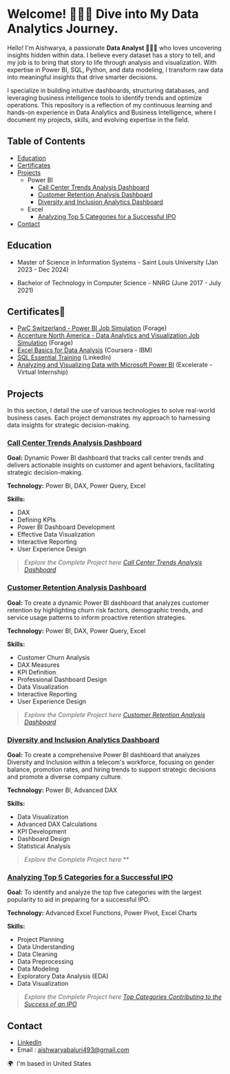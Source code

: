 # Welcome! 🙋🏻‍♀️ Dive into My Data Analytics Journey.

Hello! I'm Aishwarya, a passionate **Data Analyst 👩🏻‍💻** who loves uncovering insights hidden within data. I believe every dataset has a story to tell, and my job is to bring that story to life through analysis and visualization. With expertise in Power BI, SQL, Python, and data modeling, I transform raw data into meaningful insights that drive smarter decisions.

I specialize in building intuitive dashboards, structuring databases, and leveraging business intelligence tools to identify trends and optimize operations. This repository is a reflection of my continuous learning and hands-on experience in Data Analytics and Business Intelligence, where I document my projects, skills, and evolving expertise in the field. 


## Table of Contents
- [Education](#education)
- [Certificates](#certificates)
- [Projects](#projects)
    - Power BI
      - [Call Center Trends Analysis Dashboard](#call-center-trends-analysis-dashboard)
      - [Customer Retention Analysis Dashboard](#customer-retention-analysis-dashboard)
      - [Diversity and Inclusion Analytics Dashboard](#diversity-and-inclusion-analytics-dashboard)
    - Excel
      - [Analyzing Top 5 Categories for a Successful IPO](#analyzing-top-5-categories-for-a-successful-ipo)
- [Contact](#contact)
  
## Education
- Master of Science in Information Systems - Saint Louis University (Jan 2023 - Dec 2024)
    
- Bachelor of Technology in Computer Science - NNRG (June 2017 - July 2021)

## Certificates🏅

- [PwC Switzerland - Power BI Job Simulation](https://forage-uploads-prod.s3.amazonaws.com/completion-certificates/4sLyCPgmsy8DA6Dh3/a87GpgE6tiku7q3gu_4sLyCPgmsy8DA6Dh3_5nadnrhqhs52PnTgC_1741239808449_completion_certificate.pdf) (Forage)
- [Accenture North America - Data Analytics and Visualization Job Simulation](https://forage-uploads-prod.s3.amazonaws.com/completion-certificates/T6kdcdKSTfg2aotxT/hzmoNKtzvAzXsEqx8_T6kdcdKSTfg2aotxT_5nadnrhqhs52PnTgC_1740512088303_completion_certificate.pdf) (Forage)
- [Excel Basics for Data Analysis](https://www.coursera.org/account/accomplishments/records/P247BXSGFKQ4) (Coursera - IBM)
- [SQL Essential Training](https://www.linkedin.com/learning/certificates/5f32eaf43350c59acecf00ff2d73d8bcf341355067199b23b12e969e0466688a?trk=share_certificate) (LinkedIn)
- [Analyzing and Visualizing Data with Microsoft Power BI](https://drive.google.com/file/d/1HNiVXgHzeujBT6slPGUsENhVNqaATfBy/view?usp=sharing) (Excelerate - Virtual Internship)
  
## Projects
 
In this section, I detail the use of various technologies to solve real-world business cases. Each project demonstrates my approach to harnessing data insights for strategic decision-making.


### <ins>Call Center Trends Analysis Dashboard</ins>

**Goal:** Dynamic Power BI dashboard that tracks call center trends and delivers actionable insights on customer and agent behaviors, facilitating strategic decision-making.

**Technology:** Power BI, DAX, Power Query, Excel
  
**Skills:** 
- DAX
- Defining KPIs
- Power BI Dashboard Development
- Effective Data Visualization
- Interactive Reporting
-  User Experience Design
  

>*Explore the Complete Project here* *[Call Center Trends Analysis Dashboard](https://github.com/AishwaryaBaluri/Projects-Portfolio/blob/main/Call%20Center%20Trends%20Analysis%20Dashboard.README.md#call-center-trends-analysis-dashboard)*

### <ins>Customer Retention Analysis Dashboard</ins>
**Goal:** To create a dynamic Power BI dashboard that analyzes customer retention by highlighting churn risk factors, demographic trends, and service usage patterns to inform proactive retention strategies.

**Technology:** Power BI, DAX, Power Query, Excel

**Skills:** 

- Customer Churn Analysis
- DAX Measures
- KPI Definition
- Professional Dashboard Design
- Data Visualization
- Interactive Reporting
-  User Experience Design

>*Explore the Complete Project here* *[Customer Retention Analysis Dashboard](https://github.com/AishwaryaBaluri/Projects-Portfolio/blob/main/Customer%20Retention%20Analysis%20Dashboard.README.md#customer-retention-analysis-dashboard)*

### <ins>Diversity and Inclusion Analytics Dashboard</ins>
**Goal:** To create a comprehensive Power BI dashboard that analyzes Diversity and Inclusion within a telecom's workforce, focusing on gender balance, promotion rates, and hiring trends to support strategic decisions and promote a diverse company culture.

**Technology:** Power BI, Advanced DAX

**Skills:**
- Data Visualization
- Advanced DAX Calculations
- KPI Development
- Dashboard Design
- Statistical Analysis

>*Explore the Complete Project here* **


### <ins>Analyzing Top 5 Categories for a Successful IPO</ins>
**Goal:** To identify and analyze the top five categories with the largest popularity to aid in preparing for a successful IPO.

**Technology:** Advanced Excel Functions, Power Pivot, Excel Charts

**Skills:** 
- Project Planning
- Data Understanding
- Data Cleaning
- Data Preprocessing
- Data Modeling
- Exploratory Data Analysis (EDA)
- Data Visualization



>*Explore the Complete Project here* *[Top Categories Contributing to the Success of an IPO](https://github.com/AishwaryaBaluri/Projects-Portfolio/blob/main/Analyzing%20Top%205%20Categories%20for%20IPO%20Success.README.md#top-categories-contributing-to-the-success-of-an-ipo)*



## Contact

- [LinkedIn](https://www.linkedin.com/in/aishwaryabaluri1410/)
- Email : aishwaryabaluri493@gmail.com
  
🌍  I'm based in United States
